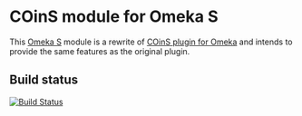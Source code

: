 COinS module for Omeka S
========================

This [Omeka S] module is a rewrite of [COinS plugin for Omeka] and
intends to provide the same features as the original plugin.

Build status
------------

[![Build Status](https://travis-ci.org/biblibre/omeka-s-module-Coins.svg?branch=master)](https://travis-ci.org/biblibre/omeka-s-module-Coins)

[COinS plugin for Omeka]: http://omeka.org/add-ons/plugins/coins/
[Omeka S]: https://github.com/omeka/omeka-s
